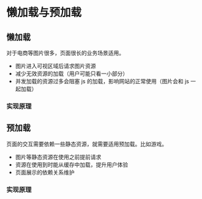 # 懒加载与预加载

## 懒加载

对于电商等图片很多，页面很长的业务场景适用。

- 图片进入可视区域后请求图片资源
- 减少无效资源的加载（用户可能只看一小部分）
- 并发加载的资源过多会阻塞 js 的加载，影响网站的正常使用（图片会和 js 一起加载）

### 实现原理

## 预加载

页面的交互需要依赖一些静态资源，就需要适用预加载。比如游戏。

- 图片等静态资源在使用之前提前请求
- 资源在使用到时能从缓存中加载，提升用户体验
- 页面展示的依赖关系维护

### 实现原理
